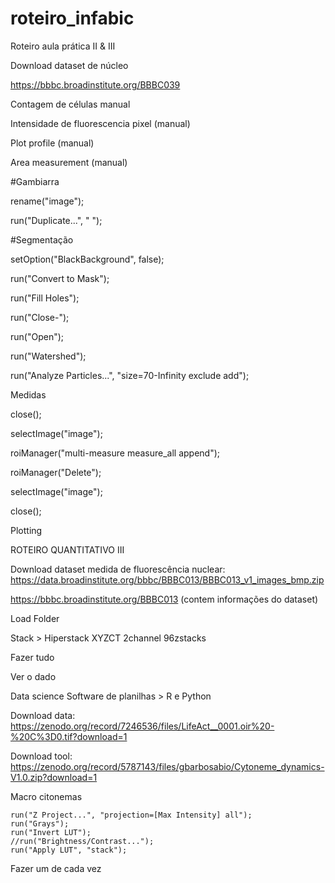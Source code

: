 # roteiro_infabic
Roteiro aula prática II &amp; III

Download dataset de núcleo

https://bbbc.broadinstitute.org/BBBC039

Contagem de células manual

Intensidade de fluorescencia pixel (manual)

Plot profile (manual)

Area measurement (manual)


#Gambiarra

rename("image");

run("Duplicate...", " ");


#Segmentação

setOption("BlackBackground", false);

run("Convert to Mask");

run("Fill Holes");

run("Close-");

run("Open");

run("Watershed");

run("Analyze Particles...", "size=70-Infinity exclude add");


Medidas

close();

selectImage("image");

roiManager("multi-measure measure_all append");

roiManager("Delete");

selectImage("image");

close();



Plotting


ROTEIRO QUANTITATIVO III


Download dataset medida de fluorescência nuclear:  https://data.broadinstitute.org/bbbc/BBBC013/BBBC013_v1_images_bmp.zip

https://bbbc.broadinstitute.org/BBBC013 (contem informações do dataset)

Load Folder

Stack > Hiperstack
	XYZCT
	2channel
	96zstacks


Fazer tudo

Ver o dado

Data science Software de planilhas > R e Python


Download data:  https://zenodo.org/record/7246536/files/LifeAct__0001.oir%20-%20C%3D0.tif?download=1

Download tool:  https://zenodo.org/record/5787143/files/gbarbosabio/Cytoneme_dynamics-V1.0.zip?download=1


Macro citonemas

```
run("Z Project...", "projection=[Max Intensity] all");
run("Grays");
run("Invert LUT");
//run("Brightness/Contrast...");
run("Apply LUT", "stack");
```




Fazer um de cada vez

	
